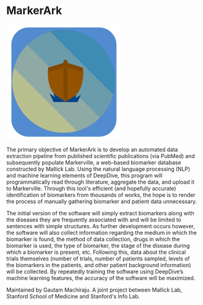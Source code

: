 
# MarkerArk
<img src = "logo.png" height = 300px>
<br>
<br>
The primary objective of MarkerArk is to develop an automated data extraction pipeline from published scientific publications (via PubMed) and subsequently populate Markerville, a web-based biomarker database constructed by Mallick Lab. Using the natural language processing (NLP) and machine learning elements of DeepDive, this program will programmatically read through literature, aggregate the data, and upload it to Markerville. Through this tool's efficient (and hopefully accurate) identification of biomarkers from thousands of works, the hope is to render the process of manually gathering biomarker and patient data unnecessary.

The initial version of the software will simply extract biomarkers along with the diseases they are frequently associated with and will be limited to sentences with simple structures. As further development occurs however, the software will also collect information regarding the medium in which the biomarker is found, the method of data collection, drugs in which the biomarker is used, the type of biomarker, the stage of the disease during which a biomarker is present, etc. Following this, data about the clinical trials themselves (number of trials, number of patients sampled, levels of the biomarkers in the patients, and other patient background information) will be collected. By repeatedly training the software using DeepDive’s machine learning features, the accuracy of the software will be maximized.

Maintained by Gautam Machiraju. A joint project between Mallick Lab, Stanford School of Medicine and Stanford's Info Lab.
